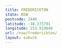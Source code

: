 ```yaml
---
title: FREDERICKTON
state: NSW
postcode: 2440
latitude: -30.375791
longitude: 153.019648
url: /nsw/frederickton/
layout: suburb
---
```

